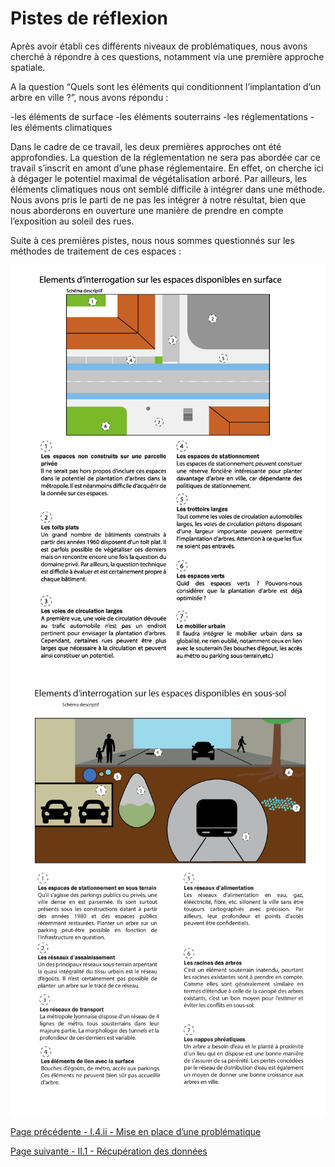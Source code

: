 # Pistes de réflexion

Après avoir établi ces différents niveaux de problématiques, nous avons cherché à répondre à ces questions, notamment via une première approche spatiale. 

A la question “Quels sont les éléments qui conditionnent l’implantation d’un arbre en ville ?”, nous avons répondu :

-les éléments de surface
-les éléments souterrains
-les réglementations
-les éléments climatiques 

Dans le cadre de ce travail, les deux premières approches ont été approfondies. La question de la réglementation ne sera pas abordée car ce travail s’inscrit en amont d’une phase réglementaire. En effet, on cherche ici à dégager le potentiel maximal de végétalisation arboré. Par ailleurs, les éléments climatiques nous ont semblé difficile à intégrer dans une méthode. Nous avons pris le parti de ne pas les intégrer à notre résultat, bien que nous aborderons en ouverture une manière de prendre en compte l’exposition au soleil des rues.

Suite à ces premières pistes, nous nous sommes questionnés sur les méthodes de traitement de ces espaces : 


<img align="center" src="https://github.com/VCityTeam/DatAgora_Geonum_20/blob/main/Image/Espaces_Dispo_Surface.jpg">

<img align="center" src="https://github.com/VCityTeam/DatAgora_Geonum_20/blob/main/Image/Espaces_Dispo_Sous_sol.jpg">

[Page précédente - I.4.ii - Mise en place d’une problématique](https://github.com/VCityTeam/DatAgora/wiki/Geonum_20_Problématique)

[Page suivante - II.1 - Récupération des données](Geonum_20_Recuperation_donnees)